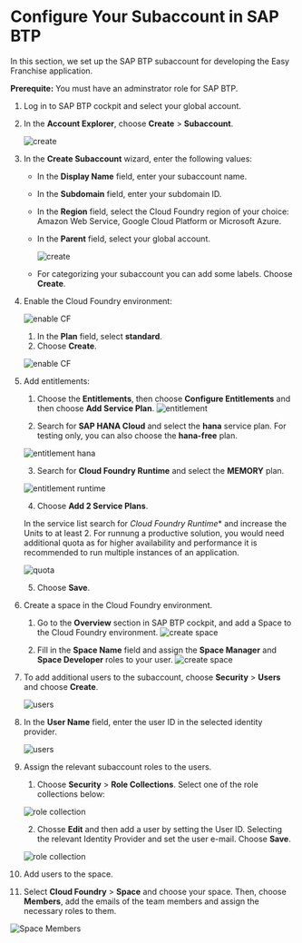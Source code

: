 # Configure Your Subaccount in SAP BTP
In this section, we set up the SAP BTP subaccount for developing the Easy Franchise application.

**Prerequite:** You must have an adminstrator role for SAP BTP.

1. Log in to SAP BTP cockpit and select your global account.
2. In the **Account Explorer**, choose **Create** > **Subaccount**.

   ![create](images/createSubAccount.png)
   
3. In the **Create Subaccount** wizard, enter the following values:
   
   *  In the **Display Name** field, enter your subaccount name.
   *  In the **Subdomain** field, enter your subdomain ID.
   *  In the **Region** field, select the Cloud Foundry region of your choice: Amazon Web Service, Google Cloud Platform or Microsoft Azure.
   *  In the **Parent** field, select your global account.
   
  
      ![create](images/createSubAccount2.png)

   * For categorizing your subaccount you can add some labels. Choose **Create**.

4. Enable the Cloud Foundry environment:

   ![enable CF](./images/cf1.png)

   1. In the **Plan** field, select **standard**.
   2. Choose **Create**.
   
   ![enable CF](./images/cf2.png)

5. Add entitlements:
   
   1. Choose the **Entitlements**, then choose **Configure Entitlements** and then choose **Add Service Plan**.
   ![entitlement](images/entitlements1.png)

   2. Search for **SAP HANA Cloud** and select the **hana** service plan. For testing only, you can also choose the **hana-free** plan. 

   ![entitlement hana](images/ent-hana.png)
   
   3. Search for **Cloud Foundry Runtime** and select the **MEMORY** plan.
   
   ![entitlement runtime](images/ent-runtime.png)

   4. Choose **Add 2 Service Plans**.
    
   In the service list search for *Cloud Foundry Runtime** and increase the Units to at least 2. For runnung a productive solution, you would need additional quota as for higher availability and performance it is recommended to run multiple instances of an application.

   ![quota](images/runtime-quota.png)

   5. Choose **Save**.


6. Create a space in the Cloud Foundry environment. 

   1. Go to the **Overview** section in SAP BTP cockpit, and add a Space to the Cloud Foundry environment.
   ![create space](./images/create-space1.png)

   2. Fill in the **Space Name** field and assign the **Space Manager** and **Space Developer** roles to your user. 
   ![create space](./images/create-space2.png)

7. To add additional users to the subaccount, choose **Security** > **Users** and choose **Create**. 
     
   ![users](./images/user1.png)
   
8. In the **User Name** field, enter the user ID in the selected identity provider. 
   
   ![users](./images/user2.png)

8. Assign the relevant subaccount roles to the users. 
      
      1. Choose **Security** > **Role Collections**.  Select one of the role collections below:

   ![role collection](./images/rolecollection1.png)

      2. Chosse **Edit** and then add a user by setting the User ID. Selecting the relevant Identity Provider and set the user e-mail. Choose **Save**.

   ![role collection](./images/rolecollection1.png)


9.  Add users to the space.
   
   1. Select **Cloud Foundry** > **Space** and choose your space. Then, choose **Members**, add the emails of the team members and assign the necessary roles to them.

   ![Space Members](images/space-members.png)


